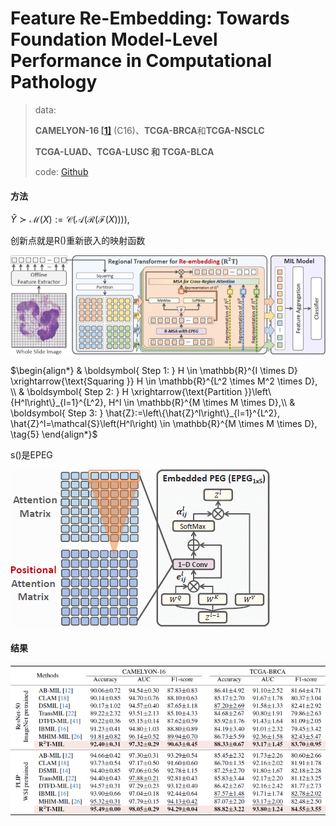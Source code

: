 # Feature Re-Embedding: Towards Foundation Model-Level Performance in Computational Pathology

> data:
>
> **CAMELYON-16 [[1\]](javascript:void())** (C16)、**TCGA-BRCA**和**TCGA-NSCLC**
>
> **TCGA-LUAD、TCGA-LUSC 和 TCGA-BLCA**
>
> code: [Github](https://github.com/DearCaat/RRT-MIL)

#### 方法

$\begin{equation*} \hat{Y}\succ \mathcal{M}(X):=\mathcal{C}(\mathcal{A}(\mathcal{R}(\mathcal{F}(X)))), \tag{2} \end{equation*}$

创新点就是R()重新嵌入的映射函数

![image-20250527095348994](./assest/RRT-MIL/10658361-fig-2-source-large.png)

$\begin{align*} & \boldsymbol{ Step 1: } H \in \mathbb{R}^{I \times D} \xrightarrow{\text{Squaring }} H \in \mathbb{R}^{L^2 \times M^2 \times D}, \\ & \boldsymbol{ Step 2: } H \xrightarrow{\text{Partition }}\left\{H^l\right\}_{l=1}^{L^2}, H^l \in \mathbb{R}^{M \times M \times D},\\ & \boldsymbol{ Step 3: } \hat{Z}:=\left\{\hat{Z}^l\right\}_{l=1}^{L^2}, \hat{Z}^l=\mathcal{S}\left(H^l\right) \in \mathbb{R}^{M \times M \times D}, \tag{5} \end{align*}$

s()是EPEG

![image-20250527095348994](./assest/RRT-MIL/10658361-fig-3-source-large.png)

#### 结果

![image-20250527095348994](./assest/RRT-MIL/10658361-table-1-source-large.png)